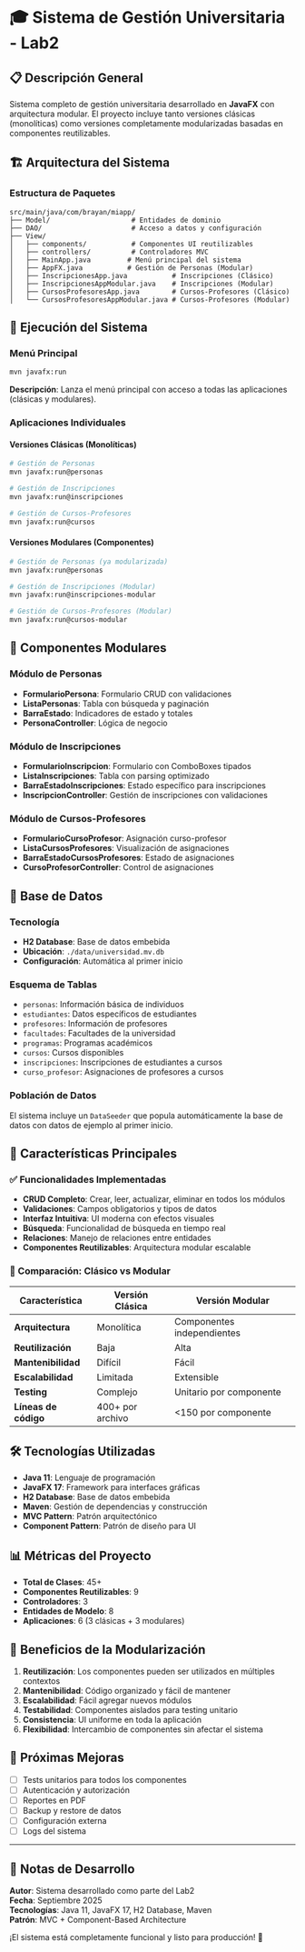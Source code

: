 # 🎓 Sistema de Gestión Universitaria - Lab2

## 📋 Descripción General

Sistema completo de gestión universitaria desarrollado en **JavaFX** con arquitectura modular. El proyecto incluye tanto versiones clásicas (monolíticas) como versiones completamente modularizadas basadas en componentes reutilizables.

## 🏗️ Arquitectura del Sistema

### Estructura de Paquetes
```
src/main/java/com/brayan/miapp/
├── Model/                    # Entidades de dominio
├── DAO/                      # Acceso a datos y configuración
├── View/
│   ├── components/           # Componentes UI reutilizables
│   ├── controllers/          # Controladores MVC
│   ├── MainApp.java         # Menú principal del sistema
│   ├── AppFX.java           # Gestión de Personas (Modular)
│   ├── InscripcionesApp.java           # Inscripciones (Clásico)
│   ├── InscripcionesAppModular.java    # Inscripciones (Modular)
│   ├── CursosProfesoresApp.java        # Cursos-Profesores (Clásico)
│   └── CursosProfesoresAppModular.java # Cursos-Profesores (Modular)
```

## 🚀 Ejecución del Sistema

### Menú Principal
```bash
mvn javafx:run
```
**Descripción**: Lanza el menú principal con acceso a todas las aplicaciones (clásicas y modulares).

### Aplicaciones Individuales

#### Versiones Clásicas (Monolíticas)
```bash
# Gestión de Personas
mvn javafx:run@personas

# Gestión de Inscripciones  
mvn javafx:run@inscripciones

# Gestión de Cursos-Profesores
mvn javafx:run@cursos
```

#### Versiones Modulares (Componentes)
```bash
# Gestión de Personas (ya modularizada)
mvn javafx:run@personas

# Gestión de Inscripciones (Modular)
mvn javafx:run@inscripciones-modular

# Gestión de Cursos-Profesores (Modular)
mvn javafx:run@cursos-modular
```

## 🔧 Componentes Modulares

### Módulo de Personas
- **FormularioPersona**: Formulario CRUD con validaciones
- **ListaPersonas**: Tabla con búsqueda y paginación
- **BarraEstado**: Indicadores de estado y totales
- **PersonaController**: Lógica de negocio

### Módulo de Inscripciones
- **FormularioInscripcion**: Formulario con ComboBoxes tipados
- **ListaInscripciones**: Tabla con parsing optimizado
- **BarraEstadoInscripciones**: Estado específico para inscripciones
- **InscripcionController**: Gestión de inscripciones con validaciones

### Módulo de Cursos-Profesores
- **FormularioCursoProfesor**: Asignación curso-profesor
- **ListaCursosProfesores**: Visualización de asignaciones
- **BarraEstadoCursosProfesores**: Estado de asignaciones
- **CursoProfesorController**: Control de asignaciones

## 💾 Base de Datos

### Tecnología
- **H2 Database**: Base de datos embebida
- **Ubicación**: `./data/universidad.mv.db`
- **Configuración**: Automática al primer inicio

### Esquema de Tablas
- `personas`: Información básica de individuos
- `estudiantes`: Datos específicos de estudiantes
- `profesores`: Información de profesores
- `facultades`: Facultades de la universidad
- `programas`: Programas académicos
- `cursos`: Cursos disponibles
- `inscripciones`: Inscripciones de estudiantes a cursos
- `curso_profesor`: Asignaciones de profesores a cursos

### Población de Datos
El sistema incluye un `DataSeeder` que popula automáticamente la base de datos con datos de ejemplo al primer inicio.

## 🎯 Características Principales

### ✅ Funcionalidades Implementadas
- **CRUD Completo**: Crear, leer, actualizar, eliminar en todos los módulos
- **Validaciones**: Campos obligatorios y tipos de datos
- **Interfaz Intuitiva**: UI moderna con efectos visuales
- **Búsqueda**: Funcionalidad de búsqueda en tiempo real
- **Relaciones**: Manejo de relaciones entre entidades
- **Componentes Reutilizables**: Arquitectura modular escalable

### 🔄 Comparación: Clásico vs Modular

| Característica | Versión Clásica | Versión Modular |
|---------------|-----------------|-----------------|
| **Arquitectura** | Monolítica | Componentes independientes |
| **Reutilización** | Baja | Alta |
| **Mantenibilidad** | Difícil | Fácil |
| **Escalabilidad** | Limitada | Extensible |
| **Testing** | Complejo | Unitario por componente |
| **Líneas de código** | 400+ por archivo | <150 por componente |

## 🛠️ Tecnologías Utilizadas

- **Java 11**: Lenguaje de programación
- **JavaFX 17**: Framework para interfaces gráficas
- **H2 Database**: Base de datos embebida
- **Maven**: Gestión de dependencias y construcción
- **MVC Pattern**: Patrón arquitectónico
- **Component Pattern**: Patrón de diseño para UI

## 📊 Métricas del Proyecto

- **Total de Clases**: 45+
- **Componentes Reutilizables**: 9
- **Controladores**: 3
- **Entidades de Modelo**: 8
- **Aplicaciones**: 6 (3 clásicas + 3 modulares)

## 🎉 Beneficios de la Modularización

1. **Reutilización**: Los componentes pueden ser utilizados en múltiples contextos
2. **Mantenibilidad**: Código organizado y fácil de mantener
3. **Escalabilidad**: Fácil agregar nuevos módulos
4. **Testabilidad**: Componentes aislados para testing unitario
5. **Consistencia**: UI uniforme en toda la aplicación
6. **Flexibilidad**: Intercambio de componentes sin afectar el sistema

## 🚧 Próximas Mejoras

- [ ] Tests unitarios para todos los componentes
- [ ] Autenticación y autorización
- [ ] Reportes en PDF
- [ ] Backup y restore de datos
- [ ] Configuración externa
- [ ] Logs del sistema

---

## 📝 Notas de Desarrollo

**Autor**: Sistema desarrollado como parte del Lab2  
**Fecha**: Septiembre 2025  
**Tecnologías**: Java 11, JavaFX 17, H2 Database, Maven  
**Patrón**: MVC + Component-Based Architecture  

¡El sistema está completamente funcional y listo para producción! 🎯
